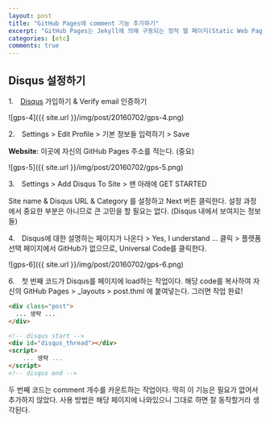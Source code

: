 ```yaml
---
layout: post
title: "GitHub Pages에 comment 기능 추가하기"
excerpt: "GitHub Pages는 Jekyll에 의해 구동되는 정적 웹 페이지(Static Web Page)이다. 그래서 일반 블로그와 같은 동적 웹 페이지(Dynamic Web Page)의 서비스들이 없다. 하지만 흔히 소셜 댓글 서비스라고 불리는 Disqus를 이용하면 정적 웹 페이지에서도 comment를 달 수 있다."
categories: [etc]
comments: true
---
```


## Disqus 설정하기

1.　[Disqus](https://disqus.com/) 가입하기 & Verify email 인증하기

![gps-4]({{ site.url }}/img/post/20160702/gps-4.png)

2.　Settings > Edit Profile > 기본 정보들 입력하기 > Save

**Website**: 이곳에 자신의 GitHub Pages 주소를 적는다. (중요)

![gps-5]({{ site.url }}/img/post/20160702/gps-5.png)

3.　Settings > Add Disqus To Site > 맨 아래에 GET STARTED

Site name & Disqus URL & Category 를 설정하고 Next 버튼 클릭한다.
설정 과정에서 중요한 부분은 아니므로 큰 고민을 할 필요는 없다. (Disqus 내에서 보여지는 정보들)

4.　Disqus에 대한 설명하는 페이지가 나온다 > Yes, I understand ... 클릭 > 플랫폼 선택 페이지에서 GitHub가 없으므로, Universal Code를 클릭한다.

![gps-6]({{ site.url }}/img/post/20160702/gps-6.png)

6.　첫 번째 코드가 Disqus를 페이지에 load하는 작업이다. 해당 code를 복사하여 자신의 GitHub Pages > _layouts > post.thml 에 붙여넣는다. 그러면 작업 완료!

```html
<div class="post">
  ... 생략 ...
</div>

<!-- disqus start -->
<div id="disqus_thread"></div>
<script>
    ... 생략 ...
</script>
<!-- disqus end -->
```

두 번째 코드는 comment 개수를 카운트하는 작업이다. 딱히 이 기능은 필요가 없어서 추가하지 않았다. 사용 방법은 해당 페이지에 나와있으니 그대로 하면 잘 동작할거라 생각된다.
